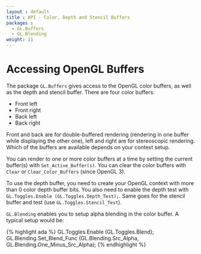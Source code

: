```yaml
---
layout : default
title : API - Color, Depth and Stencil Buffers
packages :
  - GL.Buffers
  - GL.Blending
weight: 11
---
```


# Accessing OpenGL Buffers

The package `GL.Buffers` gives access to the OpenGL color buffers, as
well as the depth and stencil buffer. There are four color buffers:

 * Front left
 * Front right
 * Back left
 * Back right

Front and back are for double-buffered rendering (rendering in one buffer
while displaying the other one), left and right are for stereoscopic
rendering. Which of the buffers are available depends on your context setup.

You can render to one or more color buffers at a time by setting the current
buffer(s) with `Set_Active_Buffer(s)`. You can clear the color buffers with
`Clear` or `Clear_Color_Buffers` (since OpenGL 3).

To use the depth buffer, you need to create your OpenGL context with more
than 0 color depth buffer bits. You also need to enable the depth test
with `GL.Toggles.Enable (GL.Toggles.Depth_Test);`. Same goes for the stencil
buffer and test (use `GL.Toggles.Stencil_Test`).

`GL.Blending` enables you to setup alpha blending in the color buffer. A
typical setup would be:

{% highlight ada %}
GL.Toggles.Enable (GL.Toggles.Blend);
GL.Blending.Set_Blend_Func
  (GL.Blending.Src_Alpha, GL.Blending.One_Minus_Src_Alpha);
{% endhighlight %}